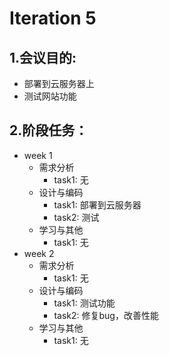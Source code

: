 # Iteration 5 
## 1.会议目的:
- 部署到云服务器上
- 测试网站功能
## 2.阶段任务：
- week 1
    - 需求分析
        - task1: 无
    - 设计与编码
        - task1: 部署到云服务器
        - task2: 测试
    - 学习与其他
        - task1: 无
- week 2
    - 需求分析
        - task1: 无
    - 设计与编码
        - task1: 测试功能
        - task2: 修复bug，改善性能
    - 学习与其他
        - task1: 无

